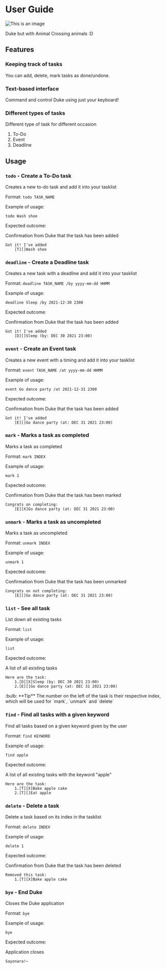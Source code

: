 # User Guide

![This is an image](C:\Users\User\Desktop\iP\docs\Ui.png)

Duke but with Animal Crossing animals :D
## Features 

### Keeping track of tasks

You can add, delete, mark tasks as done/undone.

### Text-based interface

Command and control Duke using just your keyboard!

### Different types of tasks
Different type of task for different occasion
1. To-Do
2. Event
3. Deadline


## Usage

### `todo` - Create a To-Do task

Creates a new to-do task and add it into your tasklist

Format: `todo TASK_NAME`

Example of usage: 

`todo Wash shoe`

Expected outcome:

Confirmation from Duke that the task has been added

```
Got it! I've added
    [T][]Wash shoe
```

### `deadline` - Create a Deadline task

Creates a new task with a deadline and add it into your tasklist

Format: `deadline TASK_NAME /by yyyy-mm-dd HHMM`

Example of usage:

`deadline Sleep /by 2021-12-30 2300`

Expected outcome:

Confirmation from Duke that the task has been added

```
Got it! I've added
    [D][]Sleep (by: DEC 30 2021 23:00)
```

### `event` - Create an Event task

Creates a new event with a timing and add it into your tasklist

Format: `event TASK_NAME /at yyyy-mm-dd HHMM`

Example of usage:

`event Go dance party /at 2021-12-31 2300`

Expected outcome:

Confirmation from Duke that the task has been added

```
Got it! I've added
    [E][]Go dance party (at: DEC 31 2021 23:00)
```

### `mark` - Marks a task as completed

Marks a task as completed 

Format: `mark INDEX`

Example of usage:

`mark 1`

Expected outcome:

Confirmation from Duke that the task has been marked

```
Congrats on completing:
    [E][X]Go dance party (at: DEC 31 2021 23:00)
```

### `unmark` - Marks a task as uncompleted

Marks a task as uncompleted

Format: `unmark INDEX`

Example of usage:

`unmark 1`

Expected outcome:

Confirmation from Duke that the task has been unmarked

```
Congrats on not completing:
    [E][]Go dance party (at: DEC 31 2021 23:00)
```

### `list` - See all task

List down all existing tasks

Format: `list`

Example of usage:

`list`

Expected outcome:

A list of all existing tasks

```
Here are the task:
    1.[D][X]Sleep (by: DEC 30 2021 23:00)
    2.[E][]Go dance party (at: DEC 31 2021 23:00)
```
<div markdown="span" class="alert alert-warning"> :bulb: **Tip**
The number on the left of the task is their respective index, which will be used for `mark`, `unmark` and `delete`
</div>

### `find` - Find all tasks with a given keyword

Find all tasks based on a given keyword given by the user

Format: `find KEYWORD`

Example of usage:

`find apple`

Expected outcome:

A list of all existing tasks with the keyword "apple"

```
Here are the task:
    1.[T][X]Bake apple cake
    2.[T][]Eat apple
```

### `delete` - Delete a task

Delete a task based on its index in the tasklist

Format: `delete INDEX`

Example of usage:

`delete 1`

Expected outcome:

Confirmation from Duke that the task has been deleted

```
Removed this task:
    1.[T][X]Bake apple cake
```

### `bye` - End Duke

Closes the Duke application

Format: `bye`

Example of usage:

`bye`

Expected outcome:

Application closes

```
Sayonara!~
```